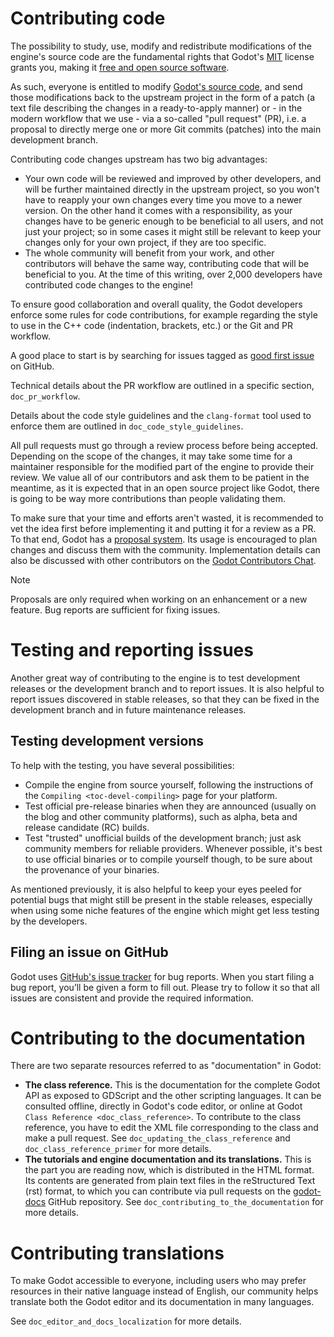# Contributing code

The possibility to study, use, modify and redistribute modifications of
the engine's source code are the fundamental rights that Godot's
[MIT](https://tldrlegal.com/license/mit-license) license grants you,
making it [free and open source
software](https://en.wikipedia.org/wiki/Free_and_open-source_software).

As such, everyone is entitled to modify [Godot's source
code](https://github.com/godotengine/godot), and send those
modifications back to the upstream project in the form of a patch (a
text file describing the changes in a ready-to-apply manner) or - in the
modern workflow that we use - via a so-called "pull request" (PR), i.e.
a proposal to directly merge one or more Git commits (patches) into the
main development branch.

Contributing code changes upstream has two big advantages:

-   Your own code will be reviewed and improved by other developers, and
    will be further maintained directly in the upstream project, so you
    won't have to reapply your own changes every time you move to a
    newer version. On the other hand it comes with a responsibility, as
    your changes have to be generic enough to be beneficial to all
    users, and not just your project; so in some cases it might still be
    relevant to keep your changes only for your own project, if they are
    too specific.
-   The whole community will benefit from your work, and other
    contributors will behave the same way, contributing code that will
    be beneficial to you. At the time of this writing, over 2,000
    developers have contributed code changes to the engine!

To ensure good collaboration and overall quality, the Godot developers
enforce some rules for code contributions, for example regarding the
style to use in the C++ code (indentation, brackets, etc.) or the Git
and PR workflow.

A good place to start is by searching for issues tagged as [good first
issue](https://github.com/godotengine/godot/issues?q=is%3Aissue+is%3Aopen+label%3A%22good+first+issue%22)
on GitHub.

Technical details about the PR workflow are outlined in a specific
section, `doc_pr_workflow`.

Details about the code style guidelines and the `clang-format` tool used
to enforce them are outlined in `doc_code_style_guidelines`.

All pull requests must go through a review process before being
accepted. Depending on the scope of the changes, it may take some time
for a maintainer responsible for the modified part of the engine to
provide their review. We value all of our contributors and ask them to
be patient in the meantime, as it is expected that in an open source
project like Godot, there is going to be way more contributions than
people validating them.

To make sure that your time and efforts aren't wasted, it is recommended
to vet the idea first before implementing it and putting it for a review
as a PR. To that end, Godot has a [proposal
system](https://github.com/godotengine/godot-proposals). Its usage is
encouraged to plan changes and discuss them with the community.
Implementation details can also be discussed with other contributors on
the [Godot Contributors Chat](https://chat.godotengine.org/).

Note

Proposals are only required when working on an enhancement or a new
feature. Bug reports are sufficient for fixing issues.

# Testing and reporting issues

Another great way of contributing to the engine is to test development
releases or the development branch and to report issues. It is also
helpful to report issues discovered in stable releases, so that they can
be fixed in the development branch and in future maintenance releases.

## Testing development versions

To help with the testing, you have several possibilities:

-   Compile the engine from source yourself, following the instructions
    of the `Compiling <toc-devel-compiling>` page for your platform.
-   Test official pre-release binaries when they are announced (usually
    on the blog and other community platforms), such as alpha, beta and
    release candidate (RC) builds.
-   Test "trusted" unofficial builds of the development branch; just ask
    community members for reliable providers. Whenever possible, it's
    best to use official binaries or to compile yourself though, to be
    sure about the provenance of your binaries.

As mentioned previously, it is also helpful to keep your eyes peeled for
potential bugs that might still be present in the stable releases,
especially when using some niche features of the engine which might get
less testing by the developers.

## Filing an issue on GitHub

Godot uses [GitHub's issue
tracker](https://github.com/godotengine/godot/issues) for bug reports.
When you start filing a bug report, you’ll be given a form to fill out.
Please try to follow it so that all issues are consistent and provide
the required information.

# Contributing to the documentation

There are two separate resources referred to as "documentation" in
Godot:

-   **The class reference.** This is the documentation for the complete
    Godot API as exposed to GDScript and the other scripting languages.
    It can be consulted offline, directly in Godot's code editor, or
    online at Godot `Class Reference
    <doc_class_reference>`. To contribute to the class reference, you
    have to edit the XML file corresponding to the class and make a pull
    request. See `doc_updating_the_class_reference` and
    `doc_class_reference_primer` for more details.
-   **The tutorials and engine documentation and its translations.**
    This is the part you are reading now, which is distributed in the
    HTML format. Its contents are generated from plain text files in the
    reStructured Text (rst) format, to which you can contribute via pull
    requests on the
    [godot-docs](https://github.com/godotengine/godot-docs) GitHub
    repository. See `doc_contributing_to_the_documentation` for more
    details.

# Contributing translations

To make Godot accessible to everyone, including users who may prefer
resources in their native language instead of English, our community
helps translate both the Godot editor and its documentation in many
languages.

See `doc_editor_and_docs_localization` for more details.
